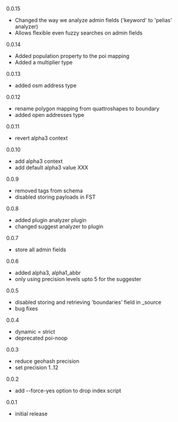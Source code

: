 0.0.15
  - Changed the way we analyze admin fields ('keyword' to 'pelias' analyzer)
  - Allows flexible even fuzzy searches on admin fields

0.0.14
  - Added population property to the poi mapping
  - Added a multiplier type

0.0.13
  - added osm address type

0.0.12
  - rename polygon mapping from quattroshapes to boundary
  - added open addresses type

0.0.11
  - revert alpha3 context

0.0.10
  - add alpha3 context
  - add default alpha3 value XXX

0.0.9
  - removed tags from schema
  - disabled storing payloads in FST

0.0.8
  - added plugin analyzer plugin
  - changed suggest analyzer to plugin

0.0.7
  - store all admin fields

0.0.6
  - added alpha3, alpha1_abbr 
  - only using precision levels upto 5 for the suggester

0.0.5
  - disabled storing and retrieving 'boundaries' field in _source
  - bug fixes

0.0.4
  - dynamic = strict
  - deprecated poi-noop

0.0.3
  - reduce geohash precision
  - set precision 1..12

0.0.2
  - add --force-yes option to drop index script

0.0.1
  - initial release